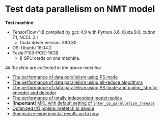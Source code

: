 # Test data parallelism on NMT model

**Test machine**
- TensorFlow r1.8 compiled by gcc 4.9 with Python 3.6, Cuda 9.0, cudnn 7.1, NCCL 2.1
  - Cuda driver version: 390.30
- OS: Ubuntu 16.04.2
- Tesla P100-PCIE-16GB
  - 8 GPU cards on one machine.

*All the data are collected in the above machine.*

- [The performance of data parallelism using PS mode](docs/test_ps_mode.md)
- [The performance of data parallelism using all-reduce algorithms](docs/test_allreduce_algorithm.md)
- [The performance of data parallelism using PS mode and cudnn_lstm for encoder and decoder](docs/test_cudnn_lstm.md)
- [The performance of totally independent model replica](docs/test_independent_model_replica.md)
- [**important**] [MKL with default setting of `inter_op_parallelism_threads`](docs/inter_op_parallelism_threads_with_MKL.md)
- [Optimized I/O pipline: prefetch to device](docs/optimized_io_pipline.md)
- [Summarize experimental results up to now](docs/summarization.md)
